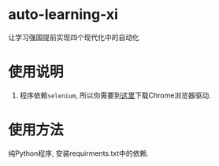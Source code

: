 # auto-learning-xi
让学习强国提前实现四个现代化中的自动化

# 使用说明
1. 程序依赖`selenium`, 所以你需要到[这里](https://chromedriver.storage.googleapis.com/index.html?path=2.37/)下载Chrome浏览器驱动.

# 使用方法
纯Python程序, 安装requirments.txt中的依赖.
